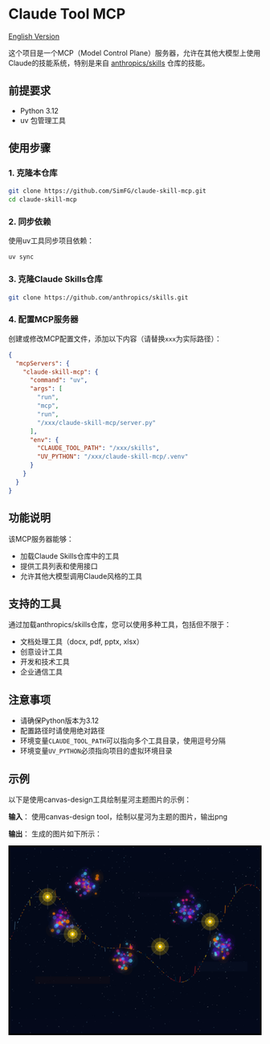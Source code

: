 # Claude Tool MCP

[English Version](./README_CN.md)

这个项目是一个MCP（Model Control Plane）服务器，允许在其他大模型上使用Claude的技能系统，特别是来自 [anthropics/skills](https://github.com/anthropics/skills/tree/main) 仓库的技能。

## 前提要求

- Python 3.12
- uv 包管理工具

## 使用步骤

### 1. 克隆本仓库

```bash
git clone https://github.com/SimFG/claude-skill-mcp.git
cd claude-skill-mcp
```

### 2. 同步依赖

使用uv工具同步项目依赖：

```bash
uv sync
```

### 3. 克隆Claude Skills仓库

```bash
git clone https://github.com/anthropics/skills.git
```

### 4. 配置MCP服务器

创建或修改MCP配置文件，添加以下内容（请替换`xxx`为实际路径）：

```json
{
  "mcpServers": {
    "claude-skill-mcp": {
      "command": "uv",
      "args": [
        "run",
        "mcp",
        "run",
        "/xxx/claude-skill-mcp/server.py"
      ],
      "env": {
        "CLAUDE_TOOL_PATH": "/xxx/skills",
        "UV_PYTHON": "/xxx/claude-skill-mcp/.venv"
      }
    }
  }
}
```

## 功能说明

该MCP服务器能够：

- 加载Claude Skills仓库中的工具
- 提供工具列表和使用接口
- 允许其他大模型调用Claude风格的工具

## 支持的工具

通过加载anthropics/skills仓库，您可以使用多种工具，包括但不限于：

- 文档处理工具（docx, pdf, pptx, xlsx）
- 创意设计工具
- 开发和技术工具
- 企业通信工具

## 注意事项

- 请确保Python版本为3.12
- 配置路径时请使用绝对路径
- 环境变量`CLAUDE_TOOL_PATH`可以指向多个工具目录，使用逗号分隔
- 环境变量`UV_PYTHON`必须指向项目的虚拟环境目录

## 示例

以下是使用canvas-design工具绘制星河主题图片的示例：

**输入**：
使用canvas-design tool，绘制以星河为主题的图片，输出png

**输出**：
生成的图片如下所示：

![星河主题图片](example/canvas-design/stellar-river.png)